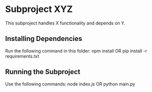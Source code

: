 # Subproject XYZ

This subproject handles X functionality and depends on Y.

## Installing Dependencies

Run the following command in this folder:
npm install
OR
pip install -r requirements.txt

## Running the Subproject

Use the following commands:
node index.js
OR
python main.py
